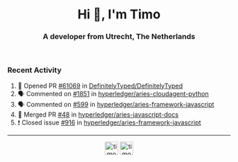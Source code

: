 <h1 align="center">Hi 👋, I'm Timo</h1>
<h3 align="center">A developer from Utrecht, The Netherlands</h3>
<br/>
<!-- https://github.com/rahuldkjain/github-profile-readme-generator --!>

<!--  <p align="left"><img src="https://github-readme-stats.vercel.app/api?username=timoglastra&show_icons=true&count_private=true&" alt="timoglastra" /></p> --!>

<!--
Github language stats
<p align="left"><img src="https://github-readme-stats.vercel.app/api/top-langs/?username=timoglastra&layout=compact" alt="timoglastra" /><p>
-->

<!-- Codestats language stats -->
<!-- <p align="left"><img src="https://codestats-readme.vercel.app/api/top-langs/?username=timoglastra&layout=compact&language_count=12" alt="timoglastra" /><p>    --!>
  
<h3>Recent Activity</h3>

<!--START_SECTION:activity-->
1. 💪 Opened PR [#61069](https://github.com/DefinitelyTyped/DefinitelyTyped/pull/61069) in [DefinitelyTyped/DefinitelyTyped](https://github.com/DefinitelyTyped/DefinitelyTyped)
2. 🗣 Commented on [#1851](https://github.com/hyperledger/aries-cloudagent-python/issues/1851) in [hyperledger/aries-cloudagent-python](https://github.com/hyperledger/aries-cloudagent-python)
3. 🗣 Commented on [#599](https://github.com/hyperledger/aries-framework-javascript/issues/599) in [hyperledger/aries-framework-javascript](https://github.com/hyperledger/aries-framework-javascript)
4. 🎉 Merged PR [#48](https://github.com/hyperledger/aries-javascript-docs/pull/48) in [hyperledger/aries-javascript-docs](https://github.com/hyperledger/aries-javascript-docs)
5. ❗️ Closed issue [#916](https://github.com/hyperledger/aries-framework-javascript/issues/916) in [hyperledger/aries-framework-javascript](https://github.com/hyperledger/aries-framework-javascript)
<!--END_SECTION:activity-->

---

<p align="center">
<a href="https://twitter.com/timoglastra" target="blank"><img align="center" src="https://cdn.jsdelivr.net/npm/simple-icons@3.0.1/icons/twitter.svg" alt="timoglastra" height="30" width="30" /></a>
<a href="https://linkedin.com/in/timoglastra" target="blank"><img align="center" src="https://cdn.jsdelivr.net/npm/simple-icons@3.0.1/icons/linkedin.svg" alt="timoglastra" height="30" width="30" /></a>
</p>



